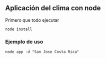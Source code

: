 ## Aplicación del clima con node


Primero que todo ejecutar

```
node install
```


### Ejemplo de uso

```
node app -d "San Jose Costa Rica"

```

